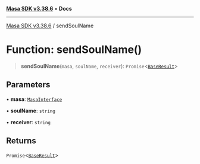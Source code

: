 [**Masa SDK v3.38.6**](../README.md) • **Docs**

***

[Masa SDK v3.38.6](../globals.md) / sendSoulName

# Function: sendSoulName()

> **sendSoulName**(`masa`, `soulName`, `receiver`): `Promise`\<[`BaseResult`](../interfaces/BaseResult.md)\>

## Parameters

• **masa**: [`MasaInterface`](../interfaces/MasaInterface.md)

• **soulName**: `string`

• **receiver**: `string`

## Returns

`Promise`\<[`BaseResult`](../interfaces/BaseResult.md)\>
